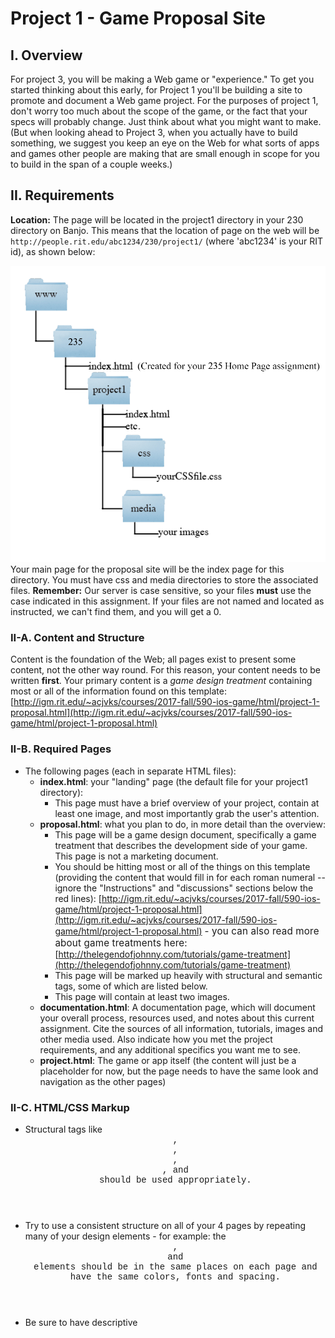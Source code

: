 # Project 1 - Game Proposal Site

## I. Overview

For project 3, you will be making a Web game or "experience." To get you started thinking about this early, for Project 1 you'll be building a site to promote and document a Web game project. For the purposes of project 1, don't worry too much about the scope of the game, or the fact that your specs will probably change. Just think about what you might want to make. (But when looking ahead to Project 3, when you actually have to build something, we suggest you keep an eye on the Web for what sorts of apps and games other people are making that are small enough in scope for you to build in the span of a couple weeks.)

## II. Requirements

**Location:** The page will be located in the project1 directory in your 230 directory on Banjo. This means that the location of page on the web will be `http://people.rit.edu/abc1234/230/project1/` (where 'abc1234' is your RIT id), as shown below:

![Project 1 File Structure](_images/Project1Structure2019-235.png "Project 1 File Structure")  
Your main page for the proposal site will be the index page for this directory. You must have css and media directories to store the associated files. **Remember:** Our server is case sensitive, so your files **must** use the case indicated in this assignment. If your files are not named and located as instructed, we can't find them, and you will get a 0.

### II-A. Content and Structure

Content is the foundation of the Web; all pages exist to present some content, not the other way round. For this reason, your content needs to be written **first**. Your primary content is a _game design treatment_ containing most or all of the information found on this template: [http://igm.rit.edu/~acjvks/courses/2017-fall/590-ios-game/html/project-1-proposal.html](http://igm.rit.edu/~acjvks/courses/2017-fall/590-ios-game/html/project-1-proposal.html)

### II-B. Required Pages

- The following pages (each in separate HTML files):
  - **index.html**: your "landing" page (the default file for your project1 directory):
      - This page must have a brief overview of your project, contain at least one image, and most importantly grab the user's attention.
  - **proposal.html**: what you plan to do, in more detail than the overview:
      - This page will be a game design document, specifically a game treatment that describes the development side of your game. This page is not a marketing document.
      - You should be hitting most or all of the things on this template (providing the content that would fill in for each roman numeral -- ignore the "Instructions" and "discussions" sections below the red lines): [http://igm.rit.edu/~acjvks/courses/2017-fall/590-ios-game/html/project-1-proposal.html](http://igm.rit.edu/~acjvks/courses/2017-fall/590-ios-game/html/project-1-proposal.html) <span style="font-size: 0.95rem; letter-spacing: 0.01rem;">- you can also read more about game treatments here:</span> [http://thelegendofjohnny.com/tutorials/game-treatment](http://thelegendofjohnny.com/tutorials/game-treatment)
      - This page will be marked up heavily with structural and semantic tags, some of which are listed below.
      - This page will contain at least two images.
  - **documentation.html**: A documentation page, which will document your overall process, resources used, and notes about this current assignment. Cite the sources of all information, tutorials, images and other media used. Also indicate how you met the project requirements, and any additional specifics you want me to see.
  - **project.html**: The game or app itself (the content will just be a placeholder for now, but the page needs to have the same look and navigation as the other pages)

### II-C. HTML/CSS Markup

*   Structural tags like <span style="font-family: 'courier new', courier, sans-serif;"><header>, <section>, <article>, <nav></span>, and <span style="font-family: 'courier new', courier, sans-serif;"><footer></span> should be used appropriately.
*   Try to use a consistent structure on all of your 4 pages by repeating many of your design elements - for example: the <span style="font-family: 'courier new', courier, sans-serif;"><header>, <footer></span> and <span style="font-family: 'courier new', courier, sans-serif;"><nav></span> elements should be in the same places on each page and have the same colors, fonts and spacing.
*   Be sure to have descriptive <span style="font-family: 'courier new', courier, sans-serif;"><title></span> elements for each page.
*   CSS selectors and rules will be used for formatting and positioning:
*   Most of the style rules will be located in an external style sheet.
*   There will be at least 5 style declarations (rules) in your external style sheet.
    *   At least one of these style declarations will utilize a _class selector_.
    *   At least one of these style declarations will utilize an _id selector_.
    *   Utilize custom link styles on all your pages by utilizing the <span style="font-family: 'courier new', courier, sans-serif;">a:link, a:visited, a:hover,</span> and <span style="font-family: 'courier new', courier, sans-serif;">a:active</span> selectors. (These 4 selectors do not count towards the 5 style rule requirement above)
*   Avoid using _inline_ styles.

### II-D. Design

*   College-level work
*   Professionally styled so that so that the results are pleasing and in no way resemble any templates or in-class exercises. The page design will be well thought out with appropriate organization, spacing, colors and fonts, and all pages should be consistent in look, feel and navigation.
*   Design principles (e.g. CRAP) applied appropriately.
*   Navigation should be consistent across all pages, with a single, unified nav scheme, with all global nav in the same place on every page.
    *   Good navigation should always answer the questions "Where am I?" and "Where can I go?" This means your nav should **always** be the same on every page; don't make a link go away just because the user is on the page it links to.
*   Text should be of sufficient size and contrast to be easily readable.
*   *   At a minimum, you must support screen sizes equal to or less than max-width: 480pxResponsive Design:
    *   Your design should be re-formatted to support these smaller screens. This could include changing font-size, margins, moving side bars, hiding elements, etc.

### II-E. Other Requirements

*   Do not use an HTML/CSS template that you found on the Web or elsewhere! Build the HTML and CSS yourself "from scratch." Ignoring this requirement will result in a zero on the assignment and possible other academic integrity consequences.
*   HTML tables used only for tabular data, not page layout.
    *   Flexbox and/or CSS Grid may be used to help lay out your page, however, you may be able to handle the majority of layout through the use of the standard HTML Flow and box model.
*   No plugin content (Flash, et al.)
*   Site is fully accessible even without graphics enabled (e.g., use the alt attribute for all images).
*   Images are not resized via code; all images must be at their native resolutions. If you need an image to be smaller, resize it in your graphic editor of choice.
    *   We will be somewhat lenient about this due to High-Density Displays. There is no need, however, to have an image that is more than twice the dimensions that it's displayed at. If you do provide this size of image, then you should use one of the methods in Chapter 7 of Learning Web Design to specify the target device-pixel-ratio.
    *   If you flagrantly use a gigantic image and use code (whether CSS or width & height attributes) to size it down to something small on your page, you will lose points in this category.
*   Images must be saved in the appropriate Web-friendly format i.e. Photographs are usually saved as JPEGs, lineart graphics are saved as PNGs or GIFs. You may experiment with WebP images if you wish.

## III. Deliverables

### III-A. Your Github Content and Site Prototype

Your content must be written, chunked, and organized, and posted to your repo on GitHub as a markdown file named <span style="font-family: 'courier new', courier, sans-serif;">230-project-1-content.md</span>. We will be checking this, and you need to **do your best work** as the content is weighted heavily on the rubric (see below)! Once this is done, begin building your HTML structure to fit the content (populating it with dummy content). Only when the structure is finalized should you be putting in the actual content!  
Note: If you have never used Markdown before, it's extremely easy to work with. We will be doing a quick demo in class, and you might find this Markdown reference handy: [https://github.com/adam-p/markdown-here/wiki/Markdown-Cheatsheet](https://github.com/adam-p/markdown-here/wiki/Markdown-Cheatsheet)  
See myCourses dropbox for due date.

### III-B. Critique Session

We will have a critique session in class, right after the prototype is due. In small groups, you will both give and receive feedback on your projects, so be prepared for this discussion. While the critiques aren’t going to directly determine your project grade, the feedback you receive may be taken into consideration, so make sure your project is built to impress!

### III-C. Final Submission

After receiving feedback from your classmates, make fixes and improvements to your site, and post it to Banjo before the due date. Also, ZIP your entire project 1 folder and upload it to this Assignment's File Submission.

Furthermore, Complete this Project 1 - Submission Survey.  +++ Link coming.

# IV. Grading

Reminder - 'A' -level work means doing college-level work that goes beyond what we did in class. (You should be able to see this reflected in the attached Rubric). Meeting only the base requirements will most likely only earn you a B. In order to get an A, you need to impress! Also make sure that this is 100% your work - no templates or frameworks are allowed.
